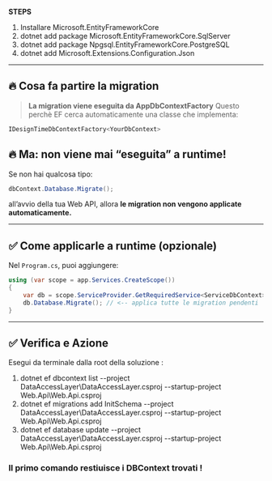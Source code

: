 ﻿**STEPS**
1) Installare Microsoft.EntityFrameworkCore
2) dotnet add package Microsoft.EntityFrameworkCore.SqlServer
3) dotnet add package Npgsql.EntityFrameworkCore.PostgreSQL
4) dotnet add Microsoft.Extensions.Configuration.Json

---
## 🔥 Cosa fa partire la migration
> **La migration viene eseguita da AppDbContextFactory**
Questo perchè EF cerca automaticamente una classe che implementa:
```csharp
IDesignTimeDbContextFactory<YourDbContext>
```

## 🔥 Ma: non viene mai “eseguita” a runtime!
Se non hai qualcosa tipo:
```csharp
dbContext.Database.Migrate();
```
all’avvio della tua Web API, allora **le migration non vengono applicate automaticamente.**

---

## ✅ Come applicarle a runtime (opzionale)

Nel `Program.cs`, puoi aggiungere:

```csharp
using (var scope = app.Services.CreateScope())
{
    var db = scope.ServiceProvider.GetRequiredService<ServiceDbContext>();
    db.Database.Migrate(); // <-- applica tutte le migration pendenti
}
```

---

## ✅ Verifica e Azione

Esegui da terminale dalla root della soluzione :

1) dotnet ef dbcontext list --project DataAccessLayer\DataAccessLayer.csproj --startup-project Web.Api\Web.Api.csproj 
2) dotnet ef migrations add InitSchema --project DataAccessLayer\DataAccessLayer.csproj --startup-project Web.Api\Web.Api.csproj
3) dotnet ef database update --project DataAccessLayer\DataAccessLayer.csproj --startup-project Web.Api\Web.Api.csproj

### Il primo comando restiuisce i DBContext trovati !
